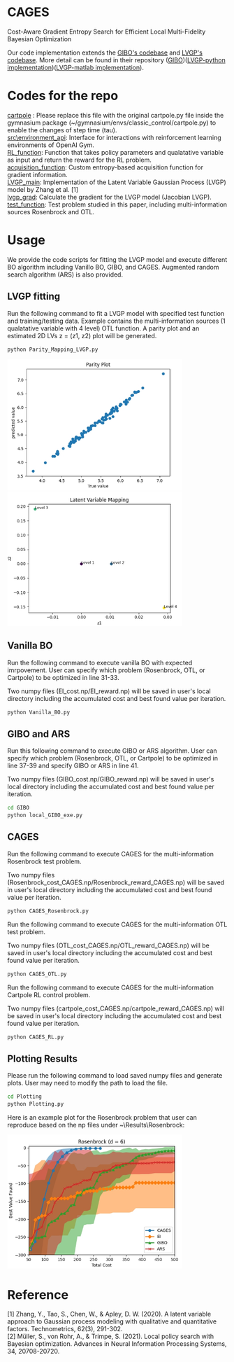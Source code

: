 # CAGES
Cost-Aware Gradient Entropy Search for Efficient Local
Multi-Fidelity Bayesian Optimization

Our code implementation extends the [GIBO's codebase](https://arxiv.org/abs/2106.11899) and [LVGP's codebase](https://arxiv.org/abs/1806.07504). More detail can be found in their repository ([GIBO](https://github.com/sarmueller/gibo/tree/main))([LVGP-python implementation](https://github.com/balaranjan/LVGP/tree/main))([LVGP-matlab implementation](https://doi.org/10.1080/00401706.2019.1638834)).

# Codes for the repo
[cartpole](https://github.com/PaulsonLab/CAGES/blob/1c9525c7246ac3c7511f79fa02d784f689c59aed/cartpole.py) : Please replace this file with the original cartpole.py file inside the gymnasium package (~/gymnasium/envs/classic_control/cartpole.py) to enable the changes of step time (tau).\
[src\environment_api](https://github.com/PaulsonLab/CAGES/blob/48ca4862a56500a48b9537c3e8df5c0817c4a78e/src/environment_api.py): Interface for interactions with reinforcement learning environments of OpenAI Gym.\
[RL_function](https://github.com/PaulsonLab/CAGES/blob/17c76eec1deb53155084a1522d5428578c45aabc/RL_function.py): Function that takes policy parameters and qualatative variable as input and return the reward for the RL problem.\
[acquisition_function](https://github.com/PaulsonLab/CAGES/blob/ffcbda478eebcaa821d21dd29a04d67ec764e90a/acquisition_function.py): Custom entropy-based acquisition function for gradient information.\
[LVGP_main](https://github.com/PaulsonLab/CAGES/blob/c2f5c788b85fa01396006f92afe6f9e294b05673/LVGP_main.py): Implementation of the Latent Variable Gaussian Process (LVGP) model by Zhang et al. [1]\
[lvgp_grad](https://github.com/PaulsonLab/CAGES/blob/78f5b22ffd23f0b5c59f799662560d22df0bae9f/lvgp_grad.py): Calculate the gradient for the LVGP model (Jacobian LVGP).
[test_function](https://github.com/PaulsonLab/CAGES/blob/96d4cb9009895b2f90c90823bb91f333cebe4880/test_function.py): Test problem studied in this paper, including multi-information sources Rosenbrock and OTL.

# Usage
We provide the code scripts for fitting the LVGP model and execute different BO algorithm including Vanillo BO, GIBO, and CAGES. Augmented random search algorithm (ARS) is also provided.

LVGP fitting
------------------------------
Run the following command to fit a LVGP model with specified test function and training/testing data. Example contains the multi-information sources (1 qualatative variable with 4 level) OTL function.
A parity plot and an estimated 2D LVs z = (z1, z2) plot will be generated. 
```sh
python Parity_Mapping_LVGP.py
```
<img src='figure/parity.png' width='400'>
<img src='figure/latent_mapping.png' width='400'>

Vanilla BO
------------------------------
Run the following command to execute vanilla BO with expected imrpovement. User can specify which problem (Rosenbrock, OTL, or Cartpole) to be optimized in line 31-33.

Two numpy files (EI_cost.np/EI_reward.np) will be saved in user's local directory including the accumulated cost and best found value per iteration.
```sh
python Vanilla_BO.py
```

GIBO and ARS
------------------------------
Run this following command to execute GIBO or ARS algorithm. User can specify which problem (Rosenbrock, OTL, or Cartpole) to be optimized in line 37-39 and specify GIBO or ARS in line 41.

Two numpy files (GIBO_cost.np/GIBO_reward.np) will be saved in user's local directory including the accumulated cost and best found value per iteration.
```sh
cd GIBO
python local_GIBO_exe.py
```

CAGES
------------------------------
Run the following command to execute CAGES for the multi-information Rosenbrock test problem.

Two numpy files (Rosenbrock_cost_CAGES.np/Rosenbrock_reward_CAGES.np) will be saved in user's local directory including the accumulated cost and best found value per iteration.

```sh
python CAGES_Rosenbrock.py
```

Run the following command to execute CAGES for the multi-information OTL test problem.

Two numpy files (OTL_cost_CAGES.np/OTL_reward_CAGES.np) will be saved in user's local directory including the accumulated cost and best found value per iteration.

```sh
python CAGES_OTL.py
```

Run the following command to execute CAGES for the multi-information Cartpole RL control problem.

Two numpy files (cartpole_cost_CAGES.np/cartpole_reward_CAGES.np) will be saved in user's local directory including the accumulated cost and best found value per iteration.

```sh
python CAGES_RL.py
```

Plotting Results
------------------------------
Please run the following command to load saved numpy files and generate plots. User may need to modify the path to load the file.
```sh
cd Plotting
python Plotting.py
```
Here is an example plot for the Rosenbrock problem that user can reproduce based on the np files under ~\Results\Rosenbrock:

<img src='figure/Rosenbrock.png' width='400'>

# Reference
[1] Zhang, Y., Tao, S., Chen, W., & Apley, D. W. (2020). A latent variable approach to Gaussian process modeling with qualitative and quantitative factors. Technometrics, 62(3), 291-302.\
[2] Müller, S., von Rohr, A., & Trimpe, S. (2021). Local policy search with Bayesian optimization. Advances in Neural Information Processing Systems, 34, 20708-20720.
